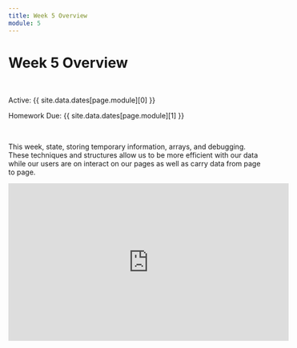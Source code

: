 ```yaml
---
title: Week 5 Overview
module: 5
---
```


# Week 5 Overview <br />


<br />


Active: {{ site.data.dates[page.module][0] }}

Homework Due: {{ site.data.dates[page.module][1] }}


<br />

This week, state, storing temporary information, arrays, and debugging.  These techniques and structures allow us to be more efficient with our data while our users are on interact on our pages as well as carry data from page to page.

<iframe width="560" height="315" src="https://www.youtube.com/embed/azSP_Lfk1l4" frameborder="0" allow="accelerometer; autoplay; encrypted-media; gyroscope; picture-in-picture" allowfullscreen></iframe>